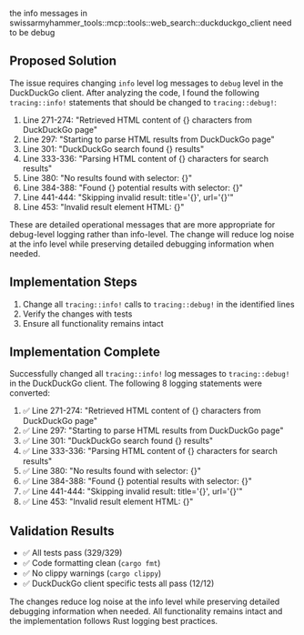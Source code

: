 the info messages in swissarmyhammer_tools::mcp::tools::web_search::duckduckgo_client need to be debug

## Proposed Solution

The issue requires changing `info` level log messages to `debug` level in the DuckDuckGo client. After analyzing the code, I found the following `tracing::info!` statements that should be changed to `tracing::debug!`:

1. Line 271-274: "Retrieved HTML content of {} characters from DuckDuckGo page"
2. Line 297: "Starting to parse HTML results from DuckDuckGo page"
3. Line 301: "DuckDuckGo search found {} results"
4. Line 333-336: "Parsing HTML content of {} characters for search results"
5. Line 380: "No results found with selector: {}"
6. Line 384-388: "Found {} potential results with selector: {}"
7. Line 441-444: "Skipping invalid result: title='{}', url='{}'"
8. Line 453: "Invalid result element HTML: {}"

These are detailed operational messages that are more appropriate for debug-level logging rather than info-level. The change will reduce log noise at the info level while preserving detailed debugging information when needed.

## Implementation Steps

1. Change all `tracing::info!` calls to `tracing::debug!` in the identified lines
2. Verify the changes with tests
3. Ensure all functionality remains intact

## Implementation Complete

Successfully changed all `tracing::info!` log messages to `tracing::debug!` in the DuckDuckGo client. The following 8 logging statements were converted:

1. ✅ Line 271-274: "Retrieved HTML content of {} characters from DuckDuckGo page"
2. ✅ Line 297: "Starting to parse HTML results from DuckDuckGo page"
3. ✅ Line 301: "DuckDuckGo search found {} results"
4. ✅ Line 333-336: "Parsing HTML content of {} characters for search results"
5. ✅ Line 380: "No results found with selector: {}"
6. ✅ Line 384-388: "Found {} potential results with selector: {}"
7. ✅ Line 441-444: "Skipping invalid result: title='{}', url='{}'"
8. ✅ Line 453: "Invalid result element HTML: {}"

## Validation Results

- ✅ All tests pass (329/329)
- ✅ Code formatting clean (`cargo fmt`)
- ✅ No clippy warnings (`cargo clippy`)
- ✅ DuckDuckGo client specific tests all pass (12/12)

The changes reduce log noise at the info level while preserving detailed debugging information when needed. All functionality remains intact and the implementation follows Rust logging best practices.